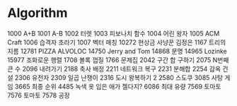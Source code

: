 # Algorithm

1000 A+B
1001 A-B
1002 터렛
1003 피보나치 함수
1004 어린 왕자
1005 ACM Craft
1006 습격자 초라기
1007 벡터 매칭
10272 현상금 사냥꾼 김정은
1167 트리의 지름
12781 PIZZA ALVOLOC
14750 Jerry and Tom
14868 문명
14965 Lozinke
15977 조화로운 행렬
1708 볼록 껍질
1766 문제집
2042 구간 합 구하기
2075 N번째 큰 수
2096 내려가기
2188 축사 배정
2211 네트워크 복구
2231 분해합
2254 감옥 건설
2306 유전자
2309 일곱 난쟁이
2316 도시 왕복하기 2
2580 스도쿠
3085 사탕 게임
3665 최종 순위
4485 녹색 옷 입은 애가 젤다지?
6086 최대 유량
7569 토마토
7576 토마토
7578 공장
